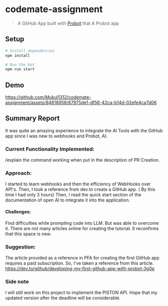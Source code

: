 # codemate-assignment

> A GitHub App built with [Probot](https://github.com/probot/probot) that A Probot app

## Setup

```sh
# Install dependencies
npm install

# Run the bot
npm run start
```

## Demo
https://github.com/Mukul1312/codemate-assignment/assets/84818958/67975de1-df56-42ca-b14d-02efe4ca7d06

## Summary Report
It was quite an amazing experience to integrate the AI Tools with the GitHub app since I was new to webhooks and Probot, AI.

### Current Functionality Implemented:
/explain the command working when put in the description of PR Creation.

### Approach:
I started to learn webhooks and then the efficiency of WebHooks over API's. Then, I took a reference from dev.to create a GitHub app. ( By this time I had only 3 hours) Then, I read the quick start section of the documentation of open AI to integrate it into the application.

#### Challenges:
Find difficulties while prompting code into LLM. But was able to overcome it.
There are not many articles online for creating the tutorial. It reconfirms that this space is new.

### Suggestion:
The article provided as a reference in PFA for creating the first GitHub app requires a paid subscription. So, I've taken a reference from this article. 
https://dev.to/github/developing-my-first-github-app-with-probot-3g0p 

### Side note
I will still work on this project to implement the PISTON API. Hope that my updated version after the deadline will be considerable.
